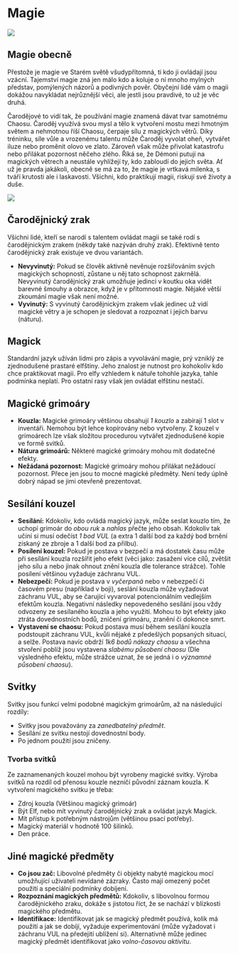 # Magie

<img src="/assets/magic.webp"/>

## Magie obecně

Přestože je magie ve Starém světě všudypřítomná, ti kdo ji ovládají jsou vzácní. Tajemství magie zná jen málo kdo a koluje o ní mnoho mylných představ, pomýlených názorů a podivných pověr. Obyčejní lidé vám o magii dokážou navykládat nejrůznější věci, ale jestli jsou pravdivé, to už je věc druhá.

Čarodějové to vidí tak, že používání magie znamená dávat tvar samotnému Chaosu. Čaroděj využívá svou mysl a tělo k vytvoření mostu mezi hmotným světem a nehmotnou říší Chaosu, čerpaje sílu z magických větrů. Díky tréninku, síle vůle a vrozenému talentu může Čaroděj vyvolat oheň, vytvářet iluze nebo proměnit olovo ve zlato. Zároveň však může přivolat katastrofu nebo přilákat pozornost něčeho zlého. Říká se, že Démoni putují na magických větrech a neustále vyhlížejí ty, kdo zabloudí do jejich světa. Ať už je pravda jakákoli, obecně se má za to, že magie je vrtkavá milenka, s tváří krutosti ale i laskavosti. Všichni, kdo praktikují magii, riskují své životy a duše.

<img src="/assets/sep_line.png"/>

## Čarodějnický zrak

Všichni lidé, kteří se narodí s talentem ovládat magii se také rodí s čarodějnickým zrakem (někdy také nazýván druhý zrak). Efektivně tento čarodějnický zrak existuje ve dvou variantách.

- **Nevyvinutý:** Pokud se člověk aktivně nevěnuje rozšiřováním svých magických schopností, zůstane u něj tato schopnost zakrnělá. Nevyvinutý čarodějnický zrak umožňuje jedinci v koutku oka vidět barevné šmouhy a obrazce, když je v přítomnosti magie. Nějaké větší zkoumání magie však není možné.
- **Vyvinutý:** S vyvinutý čarodějnickým zrakem však jedinec už vidí magické větry a je schopen je sledovat a rozpoznat i jejich barvu (náturu).

## Magick

Standardní jazyk užíván lidmi pro zápis a vyvolávání magie, prý vzniklý ze zjednodušené prastaré elfštiny. Jeho znalost je nutnost pro kohokoliv kdo chce praktikovat magii. Pro elfy vzhledem k nátuře tohohle jazyka, tahle podmínka neplatí. Pro ostatní rasy však jen ovládat elfštinu nestačí.

## Magické grimoáry

- **Kouzla:** Magické grimoáry většinou obsahují *1 kouzlo* a zabírají 1 slot v inventáři. Nemohou být lehce kopírovány nebo vytvořeny. Z kouzel v grimoárech lze však složitou procedurou vytvářet zjednodušené kopie ve formě svitků.
- **Nátura grimoárů:** Některé magické grimoáry mohou mít dodatečné efekty.
- **Nežádaná pozornost:** Magické grimoáry mohou přilákat nežádoucí pozornost. Přece jen jsou to mocné magické předměty. Není tedy úplně dobrý nápad se jimi otevřeně prezentovat.

## Sesílání kouzel

- **Sesílání:** Kdokoliv, kdo ovládá magický jazyk, může seslat kouzlo tím, že uchopí grimoár do *obou ruk* a *nahlas* přečte jeho obsah. Kdokoliv tak učiní si musí odečíst *1 bod VUL* (a extra 1 další bod za každý bod brnění získaný ze zbroje a 1 další bod za přilbu).
- **Posílení kouzel:** Pokud je postava v bezpečí a má dostatek času může při sesílání kouzla rozšířit jeho efekt (věci jako: zasažení více cílů, zvětšit jeho sílu a nebo jinak ohnout znění kouzla dle tolerance strážce). Tohle posílení většinou vyžaduje záchranu VUL.
- **Nebezpečí:** Pokud je postava v *vyčerpaná* nebo v nebezpečí či časovém presu (například v boji), seslání kouzla může vyžadovat záchranu VUL, aby se čarující vyvaroval potencionálním vedlejším efektům kouzla. Negativní následky nepovedeného sesílání jsou vždy odvozeny ze sesílaného kouzla a jeho využití. Mohou to být efekty jako ztráta dovednostních bodů, zničení grimoáru, zranění či dokonce smrt.
- **Vystavení se chaosu:** Pokud postava musí během sesílání kouzla podstoupit záchranu VUL, kvůli nějaké z předešlých popsaných situací, a selže. Postava navíc obdrží *1k6 bodů nákazy chaosu* a všechna stvoření poblíž jsou vystavena *slabému působení chaosu* (Dle výsledného efektu, může strážce uznat, že se jedná i o *významné působení chaosu*).

## Svitky

Svitky jsou funkcí velmi podobné magickým grimoárům, až na následující rozdíly:

- Svitky jsou považovány za *zanedbatelný předmět*.
- Sesílání ze svitku nestojí dovednostní body.
- Po jednom použití jsou zničeny.

### Tvorba svitků

Ze zaznamenaných kouzel mohou být vyrobeny magické svitky. Výroba svitků na rozdíl od přenosu kouzle nezničí původní záznam kouzla. K vytvoření magického svitku je třeba:

- Zdroj kouzla (Většinou magický grimoár)
- Být Elf, nebo mít vyvinutý čarodějnický zrak a ovládat jazyk Magick.
- Mít přístup k potřebným nástrojům (většinou psací potřeby).
- Magický materiál v hodnotě 100 šilinků.
- Den práce.

## Jiné magické předměty

- **Co jsou zač:** Libovolné předměty či objekty nabyté magickou mocí umožňující uživateli nevídané zázraky. Často mají omezený počet použití a speciální podmínky dobíjení.
- **Rozpoznání magických předmětů:** Kdokoliv, s libovolnou formou čarodějnického zraku, dokáže s jistotou říct, že se nachází v blízkosti magického předmětu.
- **Identifikace:** Identifikovat jak se magický předmět používá, kolik má použití a jak se dobíjí, vyžaduje experimentování (může vyžadovat i záchranu VUL na předejití ublížení si). Alternativně může jedinec magický předmět identifikovat jako *volno-časovou aktivitu*.
